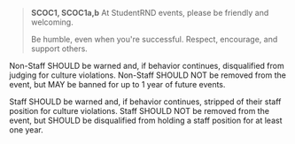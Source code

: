 > **SCOC1, SCOC1a,b**
> At StudentRND events, please be friendly and welcoming.
> 
> Be humble, even when you're successful.
> Respect, encourage, and support others.

Non-Staff SHOULD be warned and, if behavior continues, disqualified from judging for culture violations. Non-Staff SHOULD NOT be removed from the event, but MAY be banned for up to 1 year of future events.

Staff SHOULD be warned and, if behavior continues, stripped of their staff position for culture violations. Staff SHOULD NOT be removed from the event, but SHOULD be disqualified from holding a staff position for at least one year.